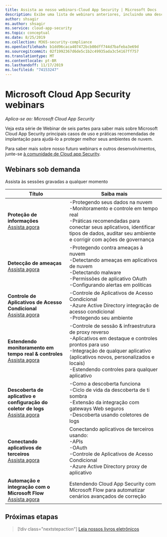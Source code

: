 ```yaml
---
title: Assista ao nosso webinars-Cloud App Security | Microsoft Docs
description: Exibe uma lista de webinars anteriores, incluindo uma descrição.
author: shsagir
ms.author: shsagir
ms.service: cloud-app-security
ms.topic: conceptual
ms.date: 8/25/2019
ms.collection: M365-security-compliance
ms.openlocfilehash: b1dd96caca407472bcb00dff744d7bafeba3e69d
ms.sourcegitcommit: 02f1992367d6de5c1b2c49935ada3c54167ff757
ms.translationtype: MT
ms.contentlocale: pt-BR
ms.lasthandoff: 11/17/2019
ms.locfileid: "74153247"
---
```

# <a name="microsoft-cloud-app-security-webinars"></a>Microsoft Cloud App Security webinars

*Aplica-se ao: Microsoft Cloud App Security*

Veja esta série de Webinar de seis partes para saber mais sobre Microsoft Cloud App Security principais casos de uso e práticas recomendadas de implantação para ajudá-lo a proteger melhor seus ambientes de nuvem.

Para saber mais sobre nosso futuro webinars e outros desenvolvimentos, junte-se [à comunidade de Cloud app Security](https://aka.ms/SecurityCommunity).

## <a name="on-demand-webinars"></a>Webinars sob demanda

Assista às sessões gravadas a qualquer momento

| Título | Saiba mais |
| --- | --- |
| **Proteção de informações**<br>[Assista agora](https://go.microsoft.com/fwlink/?linkid=2101487) | -Protegendo seus dados na nuvem<br>-Monitoramento e controle em tempo real<br>-Práticas recomendadas para conectar seus aplicativos, identificar tipos de dados, auditar seu ambiente e corrigir com ações de governança |
| **Detecção de ameaças**<br>[Assista agora](https://go.microsoft.com/fwlink/?linkid=2101574) | -Protegendo contra ameaças à nuvem<br>-Detectando ameaças em aplicativos de nuvem<br>-Detectando malware<br>-Permissões de aplicativo OAuth<br>-Configurando alertas em políticas |
| **Controle de Aplicativos de Acesso Condicional**<br>[Assista agora](https://go.microsoft.com/fwlink/?linkid=2102100) | -Controle de Aplicativos de Acesso Condicional<br>-Azure Active Directory integração de acesso condicional<br>-Protegendo seu ambiente |
| **Estendendo monitoramento em tempo real & controles**<br>[Assista agora](https://go.microsoft.com/fwlink/?linkid=2110389) | -Controle de sessão & infraestrutura de proxy reverso<br>-Aplicativos em destaque e controles prontos para uso<br>-Integração de qualquer aplicativo (aplicativos novos, personalizados e locais)<br>-Estendendo controles para qualquer aplicativo |
| **Descoberta de aplicativo e configuração do coletor de logs**<br>[Assista agora](https://go.microsoft.com/fwlink/?linkid=2102101) | -Como a descoberta funciona<br>-Ciclo de vida da descoberta de ti sombra<br>-Extensão da integração com gateways Web seguros<br>-Descoberta usando coletores de logs |
| **Conectando aplicativos de terceiros**<br>[Assista agora](https://go.microsoft.com/fwlink/?linkid=2102200) | Conectando aplicativos de terceiros usando:<br>-APIs<br>-OAuth<br>-Controle de Aplicativos de Acesso Condicional<br>-Azure Active Directory proxy de aplicativo |
| **Automação e integração com o Microsoft Flow**<br>[Assista agora](https://go.microsoft.com/fwlink/?linkid=2102102) | Estendendo Cloud App Security com Microsoft Flow para automatizar cenários avançados de correção |

## <a name="next-steps"></a>Próximas etapas

> [!div class="nextstepaction"]
[Leia nossos livros eletrônicos](e-books.md)
